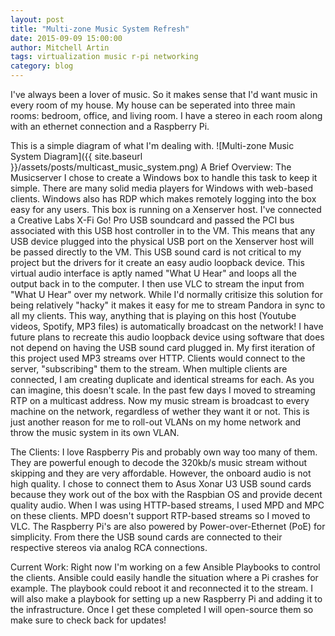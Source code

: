 ```yaml
---
layout: post
title: "Multi-zone Music System Refresh"
date: 2015-09-09 15:00:00
author: Mitchell Artin
tags: virtualization music r-pi networking
category: blog
---
```

I've always been a lover of music.  So it makes sense that I'd want music in every room of my house.  My house can be seperated into three main rooms: bedroom, office, and living room.  I have a stereo in each room along with an ethernet connection and a Raspberry Pi.

This is a simple diagram of what I'm dealing with.
![Multi-zone Music System Diagram]({{ site.baseurl }}/assets/posts/multicast_music_system.png)
A Brief Overview:
The Musicserver
I chose to create a Windows box to handle this task to keep it simple.  There are many solid media players for Windows with web-based clients.  Windows also has RDP which makes remotely logging into the box easy for any users.  This box is running on a Xenserver host.  I've connected a Creative Labs X-Fi Go! Pro USB soundcard and passed the PCI bus associated with this USB host controller in to the VM.  This means that any USB device plugged into the physical USB port on the Xenserver host will be passed directly to the VM.  This USB sound card is not critical to my project but the drivers for it create an easy audio loopback device.  This virtual audio interface is aptly named "What U Hear" and loops all the output back in to the computer.  I then use VLC to stream the input from "What U Hear" over my network.  While I'd normally critisize this solution for being relatively "hacky" it makes it easy for me to stream Pandora in sync to all my clients.  This way, anything that is playing on this host (Youtube videos, Spotify, MP3 files) is automatically broadcast on the network!  I have future plans to recreate this audio loopback device using software that does not depend on having the USB sound card plugged in.
My first iteration of this project used MP3 streams over HTTP.  Clients would connect to the server, "subscribing" them to the stream.  When multiple clients are connected, I am creating duplicate and identical streams for each.  As you can imagine, this doesn't scale.  In the past few days I moved to streaming RTP on a multicast address.  Now my music stream is broadcast to every machine on the network, regardless of wether they want it or not.  This is just another reason for me to roll-out VLANs on my home network and throw the music system in its own VLAN.

The Clients:
I love Raspberry Pis and probably own way too many of them.  They are powerful enough to decode the 320kb/s music stream without skipping and they are very affordable.  However, the onboard audio is not high quality.  I chose to connect them to Asus Xonar U3 USB sound cards because they work out of the box with the Raspbian OS and provide decent quality audio.  When I was using HTTP-based streams, I used MPD and MPC on these clients.  MPD doesn't support RTP-based streams so I moved to VLC.  The Raspberry Pi's are also powered by Power-over-Ethernet (PoE) for simplicity.  From there the USB sound cards are connected to their respective stereos via analog RCA connections.

Current Work:
Right now I'm working on a few Ansible Playbooks to control the clients.  Ansible could easily handle the situation where a Pi crashes for example.  The playbook could reboot it and reconnected it to the stream.  I will also make a playbook for setting up a new Raspberry Pi and adding it to the infrastructure.  Once I get these completed I will open-source them so make sure to check back for updates!